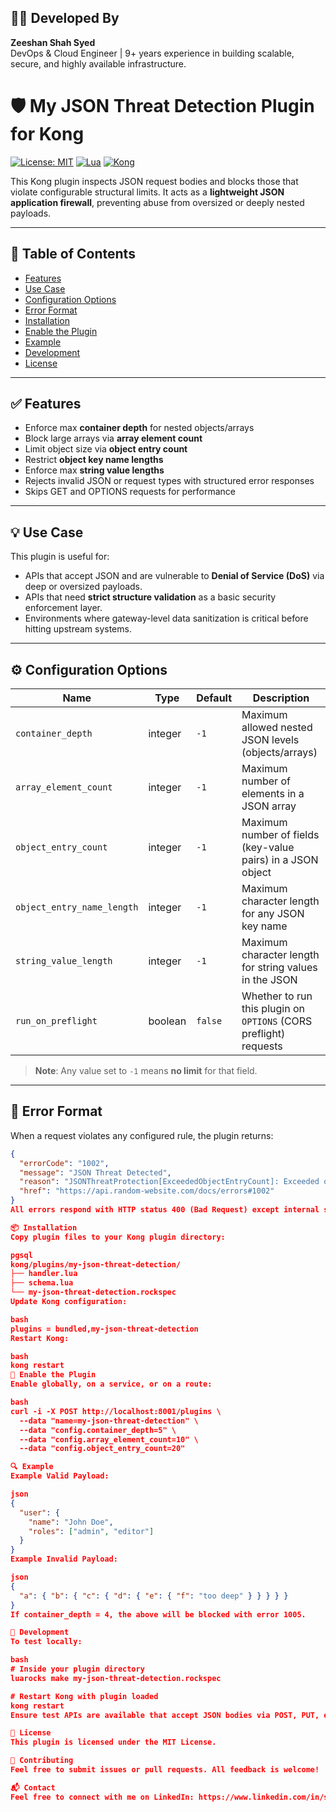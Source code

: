 ## 👨‍💻 Developed By

**Zeeshan Shah Syed**  
DevOps & Cloud Engineer | 9+ years experience in building scalable, secure, and highly available infrastructure.

# 🛡️ My JSON Threat Detection Plugin for Kong

[![License: MIT](https://img.shields.io/badge/license-MIT-green.svg)](LICENSE)
[![Lua](https://img.shields.io/badge/language-Lua-blue.svg)](https://www.lua.org/)
[![Kong](https://img.shields.io/badge/kong-plugin-blueviolet.svg)](https://docs.konghq.com/)

This Kong plugin inspects JSON request bodies and blocks those that violate configurable structural limits. It acts as a **lightweight JSON application firewall**, preventing abuse from oversized or deeply nested payloads.

---

## 📖 Table of Contents

- [Features](#-features)
- [Use Case](#-use-case)
- [Configuration Options](#-configuration-options)
- [Error Format](#-error-format)
- [Installation](#-installation)
- [Enable the Plugin](#-enable-the-plugin)
- [Example](#-example)
- [Development](#-development)
- [License](#-license)

---

## ✅ Features

- Enforce max **container depth** for nested objects/arrays
- Block large arrays via **array element count**
- Limit object size via **object entry count**
- Restrict **object key name lengths**
- Enforce max **string value lengths**
- Rejects invalid JSON or request types with structured error responses
- Skips GET and OPTIONS requests for performance

---

## 💡 Use Case

This plugin is useful for:

- APIs that accept JSON and are vulnerable to **Denial of Service (DoS)** via deep or oversized payloads.
- APIs that need **strict structure validation** as a basic security enforcement layer.
- Environments where gateway-level data sanitization is critical before hitting upstream systems.

---

## ⚙️ Configuration Options

| Name                    | Type    | Default | Description                                                                 |
|-------------------------|---------|---------|-----------------------------------------------------------------------------|
| `container_depth`       | integer | `-1`    | Maximum allowed nested JSON levels (objects/arrays)                         |
| `array_element_count`   | integer | `-1`    | Maximum number of elements in a JSON array                                 |
| `object_entry_count`    | integer | `-1`    | Maximum number of fields (key-value pairs) in a JSON object                |
| `object_entry_name_length` | integer | `-1` | Maximum character length for any JSON key name                             |
| `string_value_length`   | integer | `-1`    | Maximum character length for string values in the JSON                     |
| `run_on_preflight`      | boolean | `false` | Whether to run this plugin on `OPTIONS` (CORS preflight) requests          |

> **Note**: Any value set to `-1` means **no limit** for that field.

---

## 🚨 Error Format

When a request violates any configured rule, the plugin returns:

```json
{
  "errorCode": "1002",
  "message": "JSON Threat Detected",
  "reason": "JSONThreatProtection[ExceededObjectEntryCount]: Exceeded object entry count, max 50 allowed, found 100.",
  "href": "https://api.random-website.com/docs/errors#1002"
}
All errors respond with HTTP status 400 (Bad Request) except internal server issues, which return 500.

📦 Installation
Copy plugin files to your Kong plugin directory:

pgsql
kong/plugins/my-json-threat-detection/
├── handler.lua
├── schema.lua
└── my-json-threat-detection.rockspec
Update Kong configuration:

bash
plugins = bundled,my-json-threat-detection
Restart Kong:

bash
kong restart
🚀 Enable the Plugin
Enable globally, on a service, or on a route:

bash
curl -i -X POST http://localhost:8001/plugins \
  --data "name=my-json-threat-detection" \
  --data "config.container_depth=5" \
  --data "config.array_element_count=10" \
  --data "config.object_entry_count=20"

🔍 Example
Example Valid Payload:

json
{
  "user": {
    "name": "John Doe",
    "roles": ["admin", "editor"]
  }
}
Example Invalid Payload:

json
{
  "a": { "b": { "c": { "d": { "e": { "f": "too deep" } } } } }
}
If container_depth = 4, the above will be blocked with error 1005.

🧪 Development
To test locally:

bash
# Inside your plugin directory
luarocks make my-json-threat-detection.rockspec

# Restart Kong with plugin loaded
kong restart
Ensure test APIs are available that accept JSON bodies via POST, PUT, etc.

📄 License
This plugin is licensed under the MIT License.

🤝 Contributing
Feel free to submit issues or pull requests. All feedback is welcome!

📬 Contact
Feel free to connect with me on LinkedIn: https://www.linkedin.com/in/syed-s-2a3638264/ or reach out at zeeshanshahsyed14@gmail.com for collaboration or questions!
